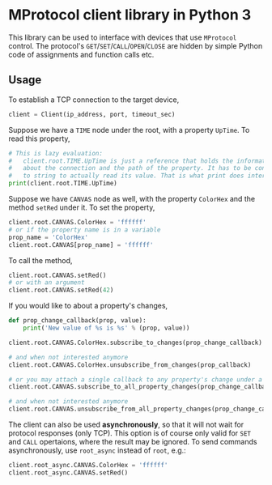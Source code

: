 # MProtocol client library in Python 3

This library can be used to interface with devices that use `MProtocol` control. The protocol's `GET`/`SET`/`CALL`/`OPEN`/`CLOSE` are hidden by simple Python code of assignments and function calls etc.

## Usage

To establish a TCP connection to the target device,
```python
client = Client(ip_address, port, timeout_sec)
```

Suppose we have a `TIME` node under the root, with a property `UpTime`. To read this property,
```python
# This is lazy evaluation:
#   client.root.TIME.UpTime is just a reference that holds the information
#   about the connection and the path of the property. It has to be converted
#   to string to actually read its value. That is what print does internally.
print(client.root.TIME.UpTime)
```

Suppose we have `CANVAS` node as well, with the property `ColorHex` and the method `setRed` under it. To set the property,
```python
client.root.CANVAS.ColorHex = 'ffffff'
# or if the property name is in a variable
prop_name = 'ColorHex'
client.root.CANVAS[prop_name] = 'ffffff'
```

To call the method,
```python
client.root.CANVAS.setRed()
# or with an argument
client.root.CANVAS.setRed(42)
```

If you would like to about a property's changes,
```python
def prop_change_callback(prop, value):
    print('New value of %s is %s' % (prop, value))

client.root.CANVAS.ColorHex.subscribe_to_changes(prop_change_callback)

# and when not interested anymore
client.root.CANVAS.ColorHex.unsubscribe_from_changes(prop_callback)

# or you may attach a single callback to any property's change under a node
client.root.CANVAS.subscribe_to_all_property_changes(prop_change_callback)

# and when not interested anymore
client.root.CANVAS.unsubscribe_from_all_property_changes(prop_change_callback)
```

The client can also be used **asynchronously**, so that it will not wait for protocol responses (only TCP).
This option is of course only valid for `SET` and `CALL` opertaions, where the result may be ignored.
To send commands asynchronously, use `root_async` instead of `root`, e.g.:
```python
client.root_async.CANVAS.ColorHex = 'ffffff'
client.root_async.CANVAS.setRed()
```
